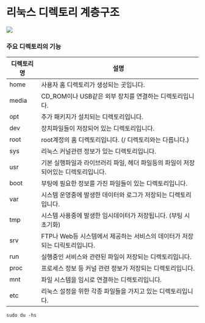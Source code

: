 # 리눅스 디렉토리 계층구조

![](https://img1.daumcdn.net/thumb/R1280x0/?scode=mtistory2&fname=https%3A%2F%2Fblog.kakaocdn.net%2Fdn%2F60Pqk%2FbtqCzAxUrj1%2FHESwbbKOTk0wgX6JZAYpR1%2Fimg.png)





### 주요 디렉토리의 기능

| 디렉토리 명 | 설명                                                         |
| ----------- | ------------------------------------------------------------ |
| home        | 사용자 홈 디렉토리가 생성되는 곳입니다.                      |
| media       | CD_ROM이나 USB같은 외부 장치를 연결하는 디렉토리입니다.      |
| opt         | 추가 패키지가 설치되는 디렉토리입니다.                       |
| dev         | 장치파일들이 저장되어 있는 디렉토리입니다.                   |
| root        | root계정의 홈 디렉토리입니다. (/ 디렉토리와는 다릅니다.)     |
| sys         | 리눅스 커널관련 정보가 있는 디렉토리입니다.                  |
| usr         | 기본 실행파일과 라이브러리 파일, 헤더 파일등의 파일이 저장되어있는 디렉토리입니다. |
| boot        | 부팅에 필요한 정보를 가진 파일들이 있는 디렉토리입니다.      |
| var         | 시스템 운영중에 발생한 데이터와 로그가 저장되는 디렉토리입니다. |
| tmp         | 시스템 사용중에 발생한 임시데이터가 저장됩니다. (부팅 시 초기화) |
| srv         | FTP나 Web등 시스템에서 제공하는 서비스의 데이터가 저장되는 디릭토리입니다. |
| run         | 실행중인 서비스와 관련된 파일이 저장되는 디렉토리입니다.     |
| proc        | 프로세스 정보 등 커널 관련 정보가 저장되는 디렉토리입니다.   |
| mnt         | 파일 시스템을 임시로 연결하는 디렉토리입니다.                |
| etc         | 리눅스 설정을 위한 각종 파일들을 가지고 있는 디렉토리입니다. |



```
sudo du -hs
```

